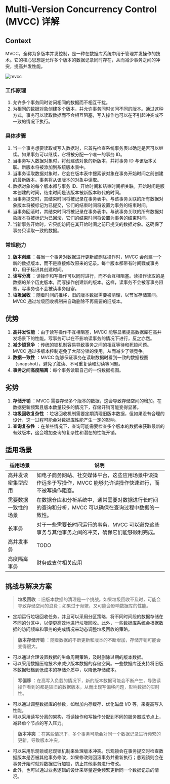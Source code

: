 # Multi-Version Concurrency Control (MVCC) 详解

## Context

MVCC，全称为多版本并发控制，是一种在数据库系统中用于管理并发操作的技术。它的核心思想是允许多个版本的数据记录同时存在，从而减少事务之间的冲突，提高并发性能。

![mvcc](https://d5xi0cqy9xfw87.archive.is/lSNMu/cbdfb0bffbc1ff25df22dc6685a60184a873d3f9.webp)

### 工作原理

1. 允许多个事务同时访问相同的数据而不相互干扰。
2. 为相同的数据对象创建多个版本，并允许事务同时访问不同的版本。通过这种方式，事务可以读取数据而不会相互阻塞，写入操作也可以在不引起冲突或不一致的情况下执行。

### 具体步骤

1. 当一个事务想要读取或写入数据时，它首先检查系统事务表以确定是否可以继续。如果事务可以继续，它将被分配一个唯一的事务 ID。
2. 当事务写入数据对象时，将创建该对象的新版本，并将事务 ID 与该版本关联。新版本将被添加到系统版本表中。
3. 当事务读取数据对象时，它会在版本表中搜索该对象在事务开始时间之前创建的最新版本。事务将从该版本的对象中读取。
4. 数据对象的每个版本都与事务 ID、开始时间和结束时间相关联。开始时间是版本创建的时间，结束时间是该版本被新版本取代的时间。
5. 当事务提交时，其结束时间将被记录在事务表中。与该事务关联的所有数据对象版本将被标记为已提交，它们的结束时间将设置为事务的结束时间。
6. 当事务回滚时，其结束时间将被记录在事务表中。与该事务关联的所有数据对象版本将被标记为已回滚，它们的结束时间将设置为事务的结束时间。
7. 当新事务开始时，它只能访问在其开始时间之前已提交的数据对象。这确保了事务只读取一致的数据。

### 常规能力
1. **版本创建** ：每当一个事务对数据进行更新或删除操作时，MVCC 会创建一个新的数据版本，而不是直接修改原来的记录。每个版本都带有时间戳或事务 ID，用于标识其创建时间。
2. **读写分离** ：读操作和写操作可以同时进行，而不会互相阻塞。读操作读取的是数据的某个历史版本，而写操作创建新的版本。这样，读事务不会被写事务阻塞，写事务也不会被读事务阻塞。
3. **垃圾回收** ：随着时间的推移，旧的版本数据需要被清理，以节省存储空间。MVCC 通过垃圾回收机制来自动删除不再需要的旧版本。

## 优势

1. **高并发性能** ：由于读写操作不互相阻塞，MVCC 能够显著提高数据库在高并发场景下的性能。写事务可以在不影响读事务的情况下进行，反之亦然。
2. **减少锁竞争** ：传统的锁机制容易导致事务之间的相互等待和死锁问题。MVCC 通过多版本控制避免了大部分锁的使用，从而减少了锁竞争。
3. **数据一致性** ：MVCC 能够保证事务在读取数据时看到一致的数据视图（snapshot），避免了脏读、不可重复读和幻读等问题。
4. **事务之间高度隔离**：每个事务读取自己的一份数据视图。

## 劣势

1. **存储开销** ：MVCC 需要存储多个版本的数据，这会导致存储空间的增加。在数据更新频繁且版本数量较多的情况下，存储开销可能变得显著。
2. **垃圾回收复杂性** ：垃圾回收机制需要定期清理旧版本数据，但如果没有合理的设计，这一过程可能会对数据库性能产生一定的影响。
3. **查询复杂性** ：在某些情况下，查询可能需要检查多个版本的数据来获取最新的有效版本，这会增加查询的复杂性和潜在的性能开销。

## 适用场景

| 适用场景 | 说明 |
| --- | --- |
| 高并发读密集型应用 | 如电子商务网站、社交媒体平台，这些应用场景中读操作远多于写操作，MVCC 能够允许读操作快速进行，而不被写操作阻塞。 |
| 需要数据一致性的场景 | 在数据仓库和分析系统中，通常需要对数据进行长时间的查询和分析，MVCC 可以确保在查询过程中数据的一致性。 |
| 长事务 | 对于一些需要长时间运行的事务，MVCC 可以避免这些事务与其他事务之间的冲突，确保它们能够顺利完成。 |
| 高并发事务 | TODO |
| 高度隔离事务 | 财务或支付相关应用 |

## 挑战与解决方案

> **垃圾回收** ：旧版本数据的清理是一个挑战。如果垃圾回收不及时，可能会导致存储空间的浪费；如果过于频繁，又可能会影响数据库的性能。
- 定期运行垃圾回收任务，并且可以采用分区策略，将不同时间段的数据存储在不同的分区中，以便更高效地进行垃圾回收。此外，一些数据库系统会根据数据的访问频率和事务的完成情况来动态调整垃圾回收的策略。

> **版本存储开销** ：随着数据的不断更新和版本的不断增加，存储开销可能会变得很大。
- 可以通过合理设置数据的生命周期策略，及时删除过期的版本数据。
- 可以采用数据压缩技术来减少版本数据的存储空间。一些数据库还支持将旧版本数据归档到低成本的存储介质中，以降低存储成本。

> **写偏移** ：在高写入负载的情况下，新的版本数据可能会不断产生，导致读操作看到的都是较旧的数据版本，从而出现写偏移问题，影响数据的实时性。
- 可以通过调整数据库的参数，如增加内存缓存、优化磁盘 I/O 等，来提高写入性能。
- 可以采用读写分离的架构，将读操作和写操作分配到不同的服务器或节点上，减轻单个节点的写入压力。

> **版本冲突** ：在某些情况下，多个事务可能会对同一个数据记录进行频繁的更新，导致版本冲突。
- 可以采用乐观锁或悲观锁机制来处理版本冲突。乐观锁会在事务提交时检查数据版本是否被其他事务修改，如果修改则回滚事务并重新执行；悲观锁则会在事务开始时就对数据进行加锁，防止其他事务进行修改。
- 此外，也可以通过业务逻辑的设计来尽量避免频繁更新同一个数据记录的情况。